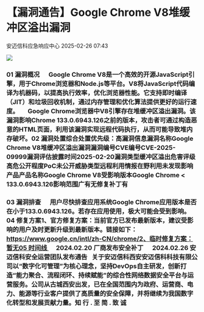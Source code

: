 #  【漏洞通告】Google Chrome V8堆缓冲区溢出漏洞   
 安迈信科应急响应中心   2025-02-26 07:43  
  
![](https://mmbiz.qpic.cn/mmbiz_png/tdibEPWdubQUgErMslSgzVibGKdSFkWPTbTgu83UTXdNYm7eOxRSmuNmOjUIxdicy73wTLufCMnbs6CAsc3uicJUcg/640?wx_fmt=png "")  
### 01 漏洞概况      Google Chrome V8是一个高效的开源JavaScript引擎，用于Chrome浏览器和Node.js等平台。V8将JavaScript代码编译为机器码，以提高执行效率，优化浏览器性能。它支持即时编译（JIT）和垃圾回收机制，通过内存管理和优化算法提供更好的运行速度。      Google Chrome浏览器中V8引擎存在堆缓冲区溢出漏洞。该漏洞影响Chrome 133.0.6943.126之前的版本，攻击者可通过构造恶意的HTML页面，利用该漏洞实现远程代码执行，从而可能导致堆内存破坏。02 漏洞处置综合处置优先级：高漏洞信息漏洞名称Google Chrome V8堆缓冲区溢出漏洞漏洞编号CVE编号CVE-2025-09999‍漏洞评估披露时间2025-02-20漏洞类型缓冲区溢出危害评级高危公开程度PoC未公开威胁类型远程利用情报在野利用未发现影响产品产品名称Google Chrome V8受影响版本Google Chrome < 133.0.6943.126影响范围广有无修复补丁有  
### 03 漏洞排查      用户尽快排查应用系统Google Chrome应用版本是否在小于133.0.6943.126。若存在应用使用，极大可能会受到影响。04 修复方案1、官方修复方案：当前官方已发布最新版本，建议受影响的用户及时更新升级到最新版本。链接如下：https://www.google.cn/intl/zh-CN/chrome/2、临时修复方案：暂无05 时间线      2024.02.20 厂商发布安全补丁      2024.02.26 安迈信科安全运营团队发布通告   关于安迈信科西安安迈信科科技有限公司以“数字化可管理”为核心理念，坚持DevOps自主研发，创新打造“能力聚合、流程闭环、持续赋能”的综合性网络数据安全平台与运营服务。公司从古城西安出发，已在全国范围内为政府、运营商、电力、能源等行业客户提供了高质量的安全保障，并将继续为我国数字化转型和发展贡献力量。知 行 . 至 简 . 致 诚  
  
  
